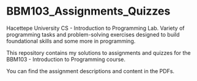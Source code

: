 # BBM103_Assignments_Quizzes
Hacettepe University CS - Introduction to Programming Lab. Variety of programming tasks and problem-solving exercises designed to build foundational skills and some more in programming.

This repository contains my solutions to assignments and quizzes for the BBM103 - Introduction to Programming course.

You can find the assignment descriptions and content in the PDFs.  
